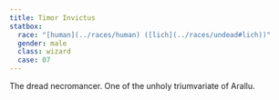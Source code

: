 ```yaml
---
title: Timor Invictus
statbox:
  race: "[human](../races/human) ([lich](../races/undead#lich))"
  gender: male
  class: wizard
  case: 07
---
```


The dread necromancer. One of the unholy triumvariate of Arallu.
